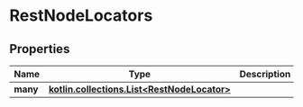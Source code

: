 
# RestNodeLocators

## Properties
| Name | Type | Description | Notes |
| ------------ | ------------- | ------------- | ------------- |
| **many** | [**kotlin.collections.List&lt;RestNodeLocator&gt;**](RestNodeLocator.md) |  |  [optional] |



